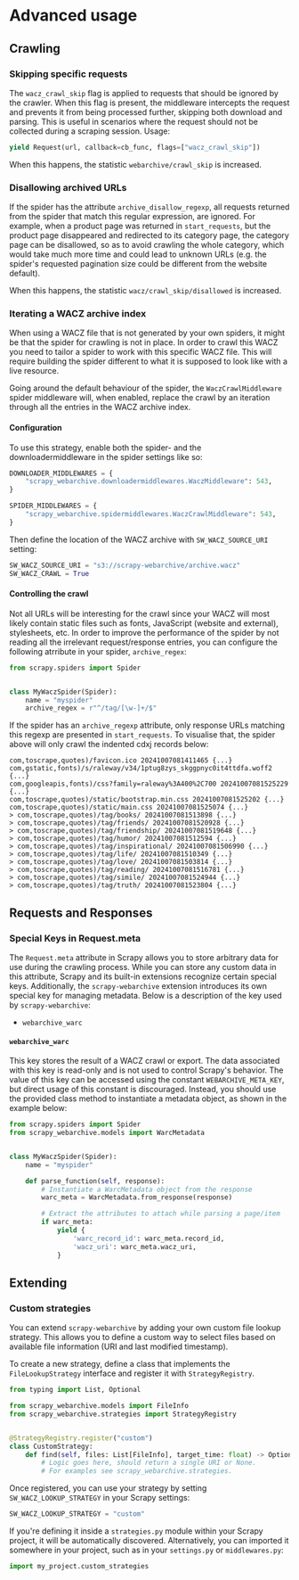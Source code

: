 # Advanced usage

## Crawling

### Skipping specific requests

The `wacz_crawl_skip` flag is applied to requests that should be ignored by the crawler. When this flag is present, the middleware intercepts the request and prevents it from being processed further, skipping both download and parsing. This is useful in scenarios where the request should not be collected during a scraping session. Usage:

``` py
yield Request(url, callback=cb_func, flags=["wacz_crawl_skip"])
```

When this happens, the statistic `webarchive/crawl_skip` is increased.

### Disallowing archived URLs

If the spider has the attribute `archive_disallow_regexp`, all requests returned from the spider that match this regular expression, are ignored. For example, when a product page was returned in `start_requests`, but the product page disappeared and redirected to its category page, the category page can be disallowed, so as to avoid crawling the whole category, which would take much more time and could lead to unknown URLs (e.g. the spider's requested pagination size could be different from the website default).

When this happens, the statistic `wacz/crawl_skip/disallowed` is increased.

### Iterating a WACZ archive index

When using a WACZ file that is not generated by your own spiders, it might be that the spider for crawling is not in place. In order to crawl this WACZ you need to tailor a spider to work with this specific WACZ file. This will require building the spider different to what it is supposed to look like with a live resource.

Going around the default behaviour of the spider, the `WaczCrawlMiddleware` spider middleware will, when enabled, replace the crawl by an iteration through all the entries in the WACZ archive index.

#### Configuration

To use this strategy, enable both the spider- and the downloadermiddleware in the spider settings like so:

``` py title="settings.py"
DOWNLOADER_MIDDLEWARES = {
    "scrapy_webarchive.downloadermiddlewares.WaczMiddleware": 543,
}

SPIDER_MIDDLEWARES = {
    "scrapy_webarchive.spidermiddlewares.WaczCrawlMiddleware": 543,
}
```

Then define the location of the WACZ archive with `SW_WACZ_SOURCE_URI` setting:

``` py title="settings.py"
SW_WACZ_SOURCE_URI = "s3://scrapy-webarchive/archive.wacz"
SW_WACZ_CRAWL = True
```

#### Controlling the crawl

Not all URLs will be interesting for the crawl since your WACZ will most likely contain static files such as fonts, JavaScript (website and external), stylesheets, etc. In order to improve the performance of the spider by not reading all the irrelevant request/response entries, you can configure the following atrribute in your spider, `archive_regex`:

``` py title="my_wacz_spider.py" hl_lines="6"
from scrapy.spiders import Spider


class MyWaczSpider(Spider):
    name = "myspider"
    archive_regex = r"^/tag/[\w-]+/$"
```

If the spider has an `archive_regexp` attribute, only response URLs matching this regexp are presented in `start_requests`. To visualise that, the spider above will only crawl the indented cdxj records below:

```
com,toscrape,quotes)/favicon.ico 20241007081411465 {...}
com,gstatic,fonts)/s/raleway/v34/1ptug8zys_skggpnyc0it4ttdfa.woff2 {...}
com,googleapis,fonts)/css?family=raleway%3A400%2C700 20241007081525229 {...}
com,toscrape,quotes)/static/bootstrap.min.css 20241007081525202 {...}
com,toscrape,quotes)/static/main.css 20241007081525074 {...}
> com,toscrape,quotes)/tag/books/ 20241007081513898 {...}
> com,toscrape,quotes)/tag/friends/ 20241007081520928 {...}
> com,toscrape,quotes)/tag/friendship/ 20241007081519648 {...}
> com,toscrape,quotes)/tag/humor/ 20241007081512594 {...}
> com,toscrape,quotes)/tag/inspirational/ 20241007081506990 {...}
> com,toscrape,quotes)/tag/life/ 20241007081510349 {...}
> com,toscrape,quotes)/tag/love/ 20241007081503814 {...}
> com,toscrape,quotes)/tag/reading/ 20241007081516781 {...}
> com,toscrape,quotes)/tag/simile/ 20241007081524944 {...}
> com,toscrape,quotes)/tag/truth/ 20241007081523804 {...}
```

## Requests and Responses

### Special Keys in Request.meta

The `Request.meta` attribute in Scrapy allows you to store arbitrary data for use during the crawling process. While you can store any custom data in this attribute, Scrapy and its built-in extensions recognize certain special keys. Additionally, the `scrapy-webarchive` extension introduces its own special key for managing metadata. Below is a description of the key used by `scrapy-webarchive`:

* `webarchive_warc`

#### `webarchive_warc`
This key stores the result of a WACZ crawl or export. The data associated with this key is read-only and is not used to control Scrapy's behavior. The value of this key can be accessed using the constant `WEBARCHIVE_META_KEY`, but direct usage of this constant is discouraged. Instead, you should use the provided class method to instantiate a metadata object, as shown in the example below:

``` py title="my_wacz_spider.py" hl_lines="10"
from scrapy.spiders import Spider
from scrapy_webarchive.models import WarcMetadata


class MyWaczSpider(Spider):
    name = "myspider"

    def parse_function(self, response):
        # Instantiate a WarcMetadata object from the response
        warc_meta = WarcMetadata.from_response(response)

        # Extract the attributes to attach while parsing a page/item
        if warc_meta:
            yield {
                'warc_record_id': warc_meta.record_id,
                'wacz_uri': warc_meta.wacz_uri,
            }
```

## Extending

### Custom strategies

You can extend `scrapy-webarchive` by adding your own custom file lookup strategy. This allows you to define a custom way to select files based on available file information (URI and last modified timestamp).

To create a new strategy, define a class that implements the `FileLookupStrategy` interface and register it with `StrategyRegistry`.

``` py title="strategies.py"
from typing import List, Optional

from scrapy_webarchive.models import FileInfo
from scrapy_webarchive.strategies import StrategyRegistry


@StrategyRegistry.register("custom")
class CustomStrategy:
    def find(self, files: List[FileInfo], target_time: float) -> Optional[str]:
        # Logic goes here, should return a single URI or None. 
        # For examples see scrapy_webarchive.strategies.
```

Once registered, you can use your strategy by setting `SW_WACZ_LOOKUP_STRATEGY` in your Scrapy settings:

``` py title="settings.py"
SW_WACZ_LOOKUP_STRATEGY = "custom"
```

If you're defining it inside a `strategies.py` module within your Scrapy project, it will be automatically discovered. Alternatively, you can imported it somewhere in your project, such as in your `settings.py` or `middlewares.py`:

``` py title="settings.py"
import my_project.custom_strategies
```
